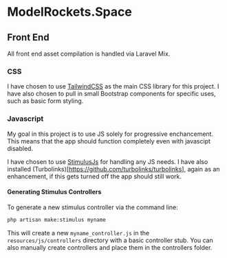 # ModelRockets.Space

## Front End

All front end asset compilation is handled via Laravel Mix.

### CSS

I have chosen to use [TailwindCSS](https://stimulusjs.org/) as the main CSS library for this project. I have also chosen to pull in small Bootstrap components for specific uses, such as basic form styling.

### Javascript

My goal in this project is to use JS solely for progressive enchancement. This means that the app should function completely even with javascipt disabled.

I have chosen to use [StimulusJs](https://stimulusjs.org/) for handling any JS needs. I have also installed (Turbolinks)[https://github.com/turbolinks/turbolinks], again as an enhancement, if this gets turned off the app should still work.

#### Generating Stimulus Controllers

To generate a new stimulus controller via the command line:

```bash
php artisan make:stimulus myname
```

This will create a new `myname_controller.js` in the `resources/js/controllers` directory with a basic controller stub. You can also manually create controllers and place them in the controllers folder.
